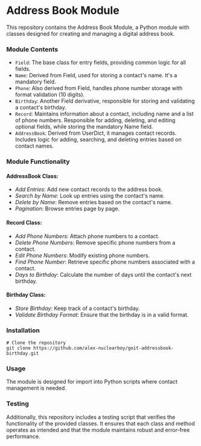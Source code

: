 # Address Book Module

This repository contains the Address Book Module, a Python module with classes designed for creating and managing a digital address book.

### Module Contents

- `Field`: The base class for entry fields, providing common logic for all fields.
- `Name`: Derived from Field, used for storing a contact's name. It's a mandatory field.
- `Phone`: Also derived from Field, handles phone number storage with format validation (10 digits).
- `Birthday`: Another Field derivative, responsible for storing and validating a contact's birthday.
- `Record`: Maintains information about a contact, including name and a list of phone numbers. Responsible for adding, deleting, and editing optional fields, while storing the mandatory Name field.
- `AddressBook`: Derived from UserDict, it manages contact records. Includes logic for adding, searching, and deleting entries based on contact names.

### Module Functionality

#### AddressBook Class:

- *Add Entries*: Add new contact records to the address book.
- *Search by Name*: Look up entries using the contact's name.
- *Delete by Name*: Remove entries based on the contact's name.
- *Pagination*: Browse entries page by page.

#### Record Class:

- *Add Phone Numbers*: Attach phone numbers to a contact.
- *Delete Phone Numbers*: Remove specific phone numbers from a contact.
- *Edit Phone Numbers*: Modify existing phone numbers.
- *Find Phone Number*: Retrieve specific phone numbers associated with a contact.
- *Days to Birthday*: Calculate the number of days until the contact's next birthday.

#### Birthday Class:

- *Store Birthday*: Keep track of a contact's birthday.
- *Validate Birthday Format*: Ensure that the birthday is in a valid format.

### Installation

    # Clone the repository
    git clone https://github.com/alex-nuclearboy/goit-addressbook-birthday.git

### Usage

The module is designed for import into Python scripts where contact management is needed.

### Testing
Additionally, this repository includes a testing script that verifies the functionality of the provided classes. 
It ensures that each class and method operates as intended and that the module maintains robust and error-free performance.
